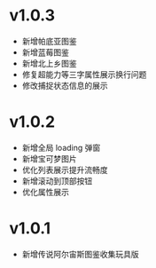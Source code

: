 # v1.0.3

- 新增帕底亚图鉴
- 新增蓝莓图鉴
- 新增北上乡图鉴
- 修复超能力等三字属性展示换行问题
- 修改捕捉状态信息的展示

# v1.0.2

- 新增全局 loading 弹窗
- 新增宝可梦图片
- 优化列表展示提升流畅度
- 新增滚动到顶部按钮
- 优化属性展示

# v1.0.1

- 新增传说阿尔宙斯图鉴收集玩具版
